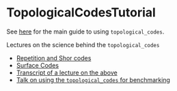 # TopologicalCodesTutorial

See [here](main-presentation.ipynb) for the main guide to using `topological_codes`.

Lectures on the science behind the `topological_codes`
* [Repetition and Shor codes](https://github.com/quantumjim/TopologicalCodesTutorial/blob/main/Repetition-and-Shor-codes.pptx.zip)
* [Surface Codes](https://github.com/quantumjim/TopologicalCodesTutorial/blob/main/Surface-codes.pptx)
* [Transcript of a lecture on the above](transcript.txt)
* [Talk on using the `topological_codes` for benchmarking](wootton-spin.pdf)
